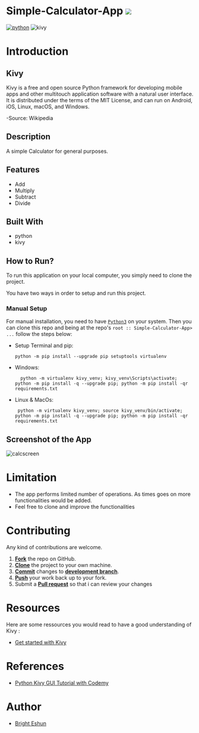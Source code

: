 <h1> Simple-Calculator-App <img src='https://emojipedia-us.s3.dualstack.us-west-1.amazonaws.com/thumbs/60/lg/35/pocket-calculator_1f5a9.png'>
</h1>

[![python](https://img.shields.io/badge/Python-3776AB?style=for-the-badge&logo=python&logoColor=white)](https://img.shields.io/badge/Python-3776AB?style=for-the-badge&logo=python&logoColor=white)
![kivy](https://img.shields.io/badge/Kivy-KivyApp-blue)


Introduction
==========
## Kivy
Kivy is a free and open source Python framework for developing mobile apps and other multitouch application software with a natural user interface. It is distributed under the terms of the MIT License, and can run on Android, iOS, Linux, macOS, and Windows.

-Source: Wikipedia

## Description
A simple Calculator for general purposes. 


## Features

* Add
* Multiply
* Subtract
* Divide

## Built With

* python
* kivy

## How to Run?

To run this application on your local computer, you  simply need to clone the project.

You have two ways in order to setup and run this project.

### Manual Setup

For manual installation, you need to have [`Python3`](https://www.python.org/) on your system. Then you can clone this repo and being at the repo's `root :: Simple-Calculator-App> ...`  follow the steps below:

- Setup Terminal and pip:

    ```
    python -m pip install --upgrade pip setuptools virtualenv
    ```


- Windows:
        
        python -m virtualenv kivy_venv; kivy_venv\Scripts\activate; python -m pip install -q --upgrade pip; python -m pip install -qr requirements.txt  

- Linux & MacOs:
        
       python -m virtualenv kivy_venv; source kivy_venv/bin/activate; python -m pip install -q --upgrade pip; python -m pip install -qr requirements.txt  



## Screenshot of the App
![calcscreen](https://drive.google.com/uc?export=view&id=1q4WTu9sMPAXIwua8ZqKIXY4FZ7k-zecZ)

Limitation
==========
* The app performs limited number of operations. As times goes on more functionalities would be added.
* Feel free to clone and improve the functionalities

Contributing
==========
Any kind of contributions are welcome.

1. <a href='https://help.github.com/articles/fork-a-repo/'>**Fork**</a> the repo on GitHub.
2. <a href='https://help.github.com/articles/cloning-a-repository/'>**Clone**</a> the project to your own machine.
3. <a href='https://git-scm.com/book/en/v2/Git-Basics-Recording-Changes-to-the-Repository'>**Commit**</a> changes to <a href='https://git-scm.com/book/en/v2/Git-Branching-Branches-in-a-Nutshell'>**development branch**</a>.
4. <a href='https://help.github.com/articles/pushing-to-a-remote/'>**Push**</a> your work back up to your fork.
5. Submit a <a href='https://help.github.com/articles/about-pull-requests/'>**Pull request**</a> so that i can review your changes

Resources
==========
Here are some ressources you would read to have a good understanding of Kivy :
- [Get started with Kivy](https://kivy.org/doc/stable/gettingstarted/intro.html)


References
==========
- [Python Kivy GUI Tutorial with Codemy](https://www.youtube.com/watch?v=dLgquj0c5_U&list=PLCC34OHNcOtpz7PJQ7Tv7hqFBP_xDDjqg)

Author
==========

- [Bright Eshun](https://www.linkedin.com/in/bright-ofori-boye-eshun-9a8a51100/)